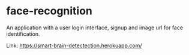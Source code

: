 # face-recognition
An application with a user login interface, signup and image url for face identification. 


Link: https://smart-brain-detectection.herokuapp.com/
